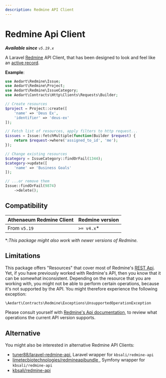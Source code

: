 ```yaml
---
description: Redmine API Client
---
```


# Redmine Api Client

_**Available since** `v5.19.x`_

A Laravel [Redmine](https://www.redmine.org/) API Client, that has been designed to look and feel like an [active record](https://en.wikipedia.org/wiki/Active_record_pattern).  

**Example**: 

```php
use Aedart\Redmine\Issue;
use Aedart\Redmine\Project;
use Aedart\Redmine\IssueCategory;
use Aedart\Contracts\Http\Clients\Requests\Builder;

// Create resources
$project = Project::create([
    'name' => 'Deus Ex',
    'identifier' => 'deus-ex'
]);

// Fetch list of resources, apply filters to http request...
$issues = Issue::fetchMultiple(function(Builder $request) {
    return $request->where('assigned_to_id', 'me');
});

// Change existing resources
$category = IssueCategory::findOrFail(1344);
$category->update([
    'name' => 'Business Goals'
]);

// ...or remove them
Issue::findOrFail(9874)
    ->delete();
```

## Compatibility

| Athenaeum Redmine Client | Redmine version |
|--------------------------|-----------------|
| From `v5.19`             | `>= v4.x`*      |

*:_This package might also work with newer versions of Redmine._

## Limitations

This package offers "Resources" that cover most of Redmine's [REST Api](https://www.redmine.org/projects/redmine/wiki/rest_api).
Yet, if you have previously worked with Redmine's API, then you know that it can be somewhat inconsistent. Depending on the resource that you are working with, you might not be able to perform certain operations, because it's not supported by the API.
You might therefore experience the following exception:

```php
\Aedart\Contracts\Redmine\Exceptions\UnsupportedOperationException
```

Please consult yourself with [Redmine's Api documentation](https://www.redmine.org/projects/redmine/wiki/rest_api), to review what operations the current API version supports.

## Alternative

You might also be interested in alternative Redmine API Clients:

* [tuner88/laravel-redmine-api](https://packagist.org/packages/tuner88/laravel-redmine-api), Laravel wrapper for `kbsali/redmine-api`
* [limetecbiotechnologies/redmineapibundle ](https://packagist.org/packages/limetecbiotechnologies/redmineapibundle), Symfony wrapper for `kbsali/redmine-api` 
* [kbsali/redmine-api](https://packagist.org/packages/kbsali/redmine-api)